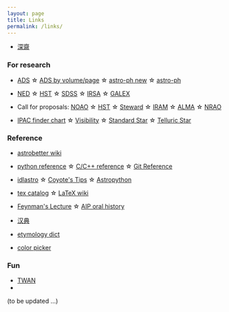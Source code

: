 ```yaml
---
layout: page
title: Links
permalink: /links/
---
```



* [深齋][etymologies]

[etymologies]:http://www.etymologise.com/

### For research

* [ADS][ads] ☆ [ADS by volume/page][adsv] ☆ [astro-ph new][astro-ph new] ☆ [astro-ph][astro-ph]  

* [NED][ned] ☆ [HST][hst] ☆ [SDSS][sdss] ☆ [IRSA][irsa] ☆ [GALEX][galex]

* Call for proposals: [NOAO][noao] ☆ [HST][hst] ☆ [Steward][steward] ☆ [IRAM][iram] ☆ [ALMA][alma] ☆ [NRAO][nrao]

* [IPAC finder chart][ipac-find] ☆ [Visibility][staralt] ☆ [Standard Star][st-star] ☆ [Telluric Star][te-star]



[astro-ph new]:http://arxiv.org/list/astro-ph/new
[astro-ph]:http://arxiv.org/find/astro-ph
[ads]:http://adsabs.harvard.edu/abstract_service.html
[adsv]:http://adsabs.harvard.edu/bib_abs.html

[ned]:http://ned.ipac.caltech.edu/forms/byname.html
[hst]:https://archive.stsci.edu/hst/search.php
[irsa]:http://irsa.ipac.caltech.edu/frontpage/
[galex]:http://galex.stsci.edu/GalexView/
[sdss]:http://skyserver.sdss.org/dr12/en/home.aspx

[noao]:http://ast.noao.edu/observing/proposal-info
[hst]:http://www.stsci.edu/hst/proposing/
[steward]:http://ircamera.as.arizona.edu/TAC/index.htm
[iram]:http://www.iram-institute.org/EN/content-page-169-7-57-169-0-0.html
[alma]:https://almascience.nrao.edu/proposing/call-for-proposals
[nrao]:https://science.nrao.edu/observing/call-for-proposals


[ipac-find]:http://irsa.ipac.caltech.edu/applications/FinderChart/
[staralt]:http://catserver.ing.iac.es/staralt/
[st-star]:http://www.eso.org/sci/observing/tools/standards/spectra/okestandards.html
[te-star]:http://www.gemini.edu/sciops/instruments/nearir-resources/spectroscopic-standards-/telluric-standard-search

### Reference

* [astrobetter wiki][astrobetter-wiki]

* [python reference][python-ref] ☆ [C/C++ reference][c-ref] ☆ [Git Reference][git-ref]

* [idlastro][idlastro] ☆ [Coyote's Tips][coyote-tips] ☆ [Astropython][astropython]

* [tex catalog][tex] ☆ [LaTeX wiki][wiki-latex]

* [Feynman's Lecture][feynman] ☆ [AIP oral history][aip-oral]

* [汉典][han]

* [etymology dict][etymo]

* [color picker][color]



[astrobetter-wiki]:http://www.astrobetter.com/wiki/Wiki+Home

[feynman]:http://feynmanlectures.caltech.edu/
[aip-oral]:https://www.aip.org/history-programs/niels-bohr-library/oral-histories


[tex]:http://texcatalogue.ctan.org/bytopic.html#classes
[wiki-latex]:https://en.wikibooks.org/wiki/LaTeX
[python-ref]:https://docs.python.org/2/library/index.html
[c-ref]:http://en.cppreference.com/w/
[git-ref]:http://gitref.org/

[idlastro]:http://idlastro.gsfc.nasa.gov/contents.html
[coyote-tips]:http://www.idlcoyote.com/documents/tips.php
[astropython]:http://www.astropython.org/

[han]:http://www.zdic.net/http://www.zdic.net/

[etymo]:http://www.etymonline.com/

[color]:http://coolors.co/app

### Fun

* [TWAN][twan]
* 

[twan]:http://www.twanight.org/newTWAN/index.asp


(to be updated ...)
